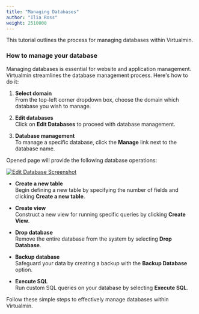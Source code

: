 ```yaml
---
title: "Managing Databases"
author: "Ilia Ross"
weight: 2510000
---
```


This tutorial outlines the process for managing databases within Virtualmin.

### How to manage your database

Managing databases is essential for website and application management. Virtualmin streamlines the database management process. Here's how to do it:

1. **Select domain**  
  From the top-left corner dropdown box, choose the domain which database you wish to manage.

2. **Edit databases**  
  Click on **Edit Databases** to proceed with database management.

3. **Database management**  
  To manage a specific database, click the **Manage** link next to the database name.

Opened page will provide the following database operations:

   [![](/images/docs/screenshots/light/edit-database.png "Edit Database Screenshot")](/images/docs/screenshots/light/edit-database.png)

- **Create a new table**  
  Begin defining a new table by specifying the number of fields and clicking **Create a new table**.

- **Create view**  
  Construct a new view for running specific queries by clicking **Create View**.

- **Drop database**  
  Remove the entire database from the system by selecting **Drop Database**.

- **Backup database**  
  Safeguard your data by creating a backup with the **Backup Database** option.

- **Execute SQL**  
  Run custom SQL queries on your database by selecting **Execute SQL**.

Follow these simple steps to effectively manage databases within Virtualmin.
